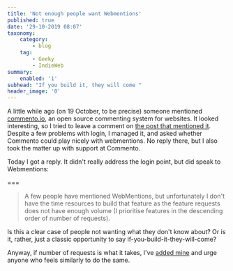 ```yaml
---
title: 'Not enough people want Webmentions'
published: true
date: '29-10-2019 08:07'
taxonomy:
    category:
        - blog
    tag:
        - Geeky
        - IndieWeb
summary:
    enabled: '1'
subhead: "If you build it, they will come "
header_image: '0'
--- 
```


A little while ago (on 19 October, to be precise) someone mentioned <a class="u-in-reply-to" href="https://commento.io/" >commento.io</a >, an open source commenting system for websites. It looked interesting, so I tried to leave a comment on <a class="u-in-reply-to" href="https://kevq.uk/commento-the-privacy-respecting-commenting-system" >the post that mentioned it</a >. Despite a few problems with login, I managed it, and asked whether Commento could play nicely with webmentions. No reply there, but I also took the matter up with support at Commento.

Today I got a reply. It didn't really address the login point, but did speak to Webmentions:

===

> A few people have mentioned WebMentions, but unfortunately I don't have the time resources to build that feature as the feature requests does not have enough volume (I prioritise features in the descending order of number of requests).

Is this a clear case of people not wanting what they don't know about? Or is it, rather, just a classic opportunity to say if-you-build-it-they-will-come?

Anyway, if number of requests is what it takes, I've [added mine](https://gitlab.com/commento/commento/issues/40) and urge anyone who feels similarly to do the same.
